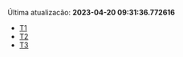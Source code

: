Última atualizacão: **2023-04-20 09:31:36.772616**
- [T1](./t1.md)
- [T2](./t2.md)
- [T3](./t3.md)

